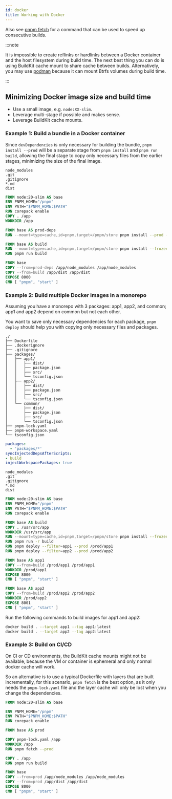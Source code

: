 ```yaml
---
id: docker
title: Working with Docker
---
```


Also see [pnpm fetch](./cli/fetch.md) for a command that can be used to speed up consecutive builds.

:::note

It is impossible to create reflinks or hardlinks between a Docker container and the host filesystem during build time.
The next best thing you can do is using BuildKit cache mount to share cache between builds. Alternatively, you may use
[podman] because it can mount Btrfs volumes during build time.

:::

[podman]: ./podman.md

## Minimizing Docker image size and build time

* Use a small image, e.g. `node:XX-slim`.
* Leverage multi-stage if possible and makes sense.
* Leverage BuildKit cache mounts.

### Example 1: Build a bundle in a Docker container

Since `devDependencies` is only necessary for building the bundle, `pnpm install --prod` will be a separate stage
from `pnpm install` and `pnpm run build`, allowing the final stage to copy only necessary files from the earlier
stages, minimizing the size of the final image.

```text title=".dockerignore"
node_modules
.git
.gitignore
*.md
dist
```

```dockerfile title="Dockerfile"
FROM node:20-slim AS base
ENV PNPM_HOME="/pnpm"
ENV PATH="$PNPM_HOME:$PATH"
RUN corepack enable
COPY . /app
WORKDIR /app

FROM base AS prod-deps
RUN --mount=type=cache,id=pnpm,target=/pnpm/store pnpm install --prod --frozen-lockfile

FROM base AS build
RUN --mount=type=cache,id=pnpm,target=/pnpm/store pnpm install --frozen-lockfile
RUN pnpm run build

FROM base
COPY --from=prod-deps /app/node_modules /app/node_modules
COPY --from=build /app/dist /app/dist
EXPOSE 8000
CMD [ "pnpm", "start" ]
```

### Example 2: Build multiple Docker images in a monorepo

Assuming you have a monorepo with 3 packages: app1, app2, and common; app1 and app2 depend on common but not each other.

You want to save only necessary dependencies for each package, `pnpm deploy` should help you with copying only necessary files and packages.

```text title="Structure of the monorepo"
./
├── Dockerfile
├── .dockerignore
├── .gitignore
├── packages/
│   ├── app1/
│   │   ├── dist/
│   │   ├── package.json
│   │   ├── src/
│   │   └── tsconfig.json
│   ├── app2/
│   │   ├── dist/
│   │   ├── package.json
│   │   ├── src/
│   │   └── tsconfig.json
│   └── common/
│       ├── dist/
│       ├── package.json
│       ├── src/
│       └── tsconfig.json
├── pnpm-lock.yaml
├── pnpm-workspace.yaml
└── tsconfig.json
```

```yaml title="pnpm-workspace.yaml"
packages:
  - 'packages/*'
syncInjectedDepsAfterScripts:
- build
injectWorkspacePackages: true
```

```text title=".dockerignore"
node_modules
.git
.gitignore
*.md
dist
```

```dockerfile title="Dockerfile"
FROM node:20-slim AS base
ENV PNPM_HOME="/pnpm"
ENV PATH="$PNPM_HOME:$PATH"
RUN corepack enable

FROM base AS build
COPY . /usr/src/app
WORKDIR /usr/src/app
RUN --mount=type=cache,id=pnpm,target=/pnpm/store pnpm install --frozen-lockfile
RUN pnpm run -r build
RUN pnpm deploy --filter=app1 --prod /prod/app1
RUN pnpm deploy --filter=app2 --prod /prod/app2

FROM base AS app1
COPY --from=build /prod/app1 /prod/app1
WORKDIR /prod/app1
EXPOSE 8000
CMD [ "pnpm", "start" ]

FROM base AS app2
COPY --from=build /prod/app2 /prod/app2
WORKDIR /prod/app2
EXPOSE 8001
CMD [ "pnpm", "start" ]
```

Run the following commands to build images for app1 and app2:

```sh
docker build . --target app1 --tag app1:latest
docker build . --target app2 --tag app2:latest
```

### Example 3: Build on CI/CD

On CI or CD environments, the BuildKit cache mounts might not be available, because the VM or container is ephemeral and only normal docker cache will work.

So an alternative is to use a typical Dockerfile with layers that are built incrementally, for this scenario, `pnpm fetch` is the best option, as it only needs the `pnpm-lock.yaml` file and the layer cache will only be lost when you change the dependencies.

```dockerfile title="Dockerfile"
FROM node:20-slim AS base

ENV PNPM_HOME="/pnpm"
ENV PATH="$PNPM_HOME:$PATH"
RUN corepack enable

FROM base AS prod

COPY pnpm-lock.yaml /app
WORKDIR /app
RUN pnpm fetch --prod

COPY . /app
RUN pnpm run build

FROM base
COPY --from=prod /app/node_modules /app/node_modules
COPY --from=prod /app/dist /app/dist
EXPOSE 8000
CMD [ "pnpm", "start" ]
```
